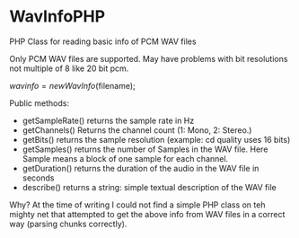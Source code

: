 WavInfoPHP
==========

PHP Class for reading basic info of PCM WAV files

Only PCM WAV files are supported. May have problems with bit resolutions not multiple of 8 like 20 bit pcm.

$wavinfo=new WavInfo($filename);

Public methods:

 - getSampleRate() returns the sample rate in Hz
 - getChannels() Returns the channel count (1: Mono, 2: Stereo.)
 - getBits() returns the sample resolution (example: cd quality uses 16 bits)
 - getSamples() returns the number of Samples in the WAV file. Here Sample means a block of one sample for each channel.
 - getDuration() returns the duration of the audio in the WAV file in seconds
 - describe() returns a string: simple textual description of the WAV file


Why?
At the time of writing I could not find a simple PHP class on teh mighty net that attempted to get the above info from WAV files in a correct way (parsing chunks correctly).

